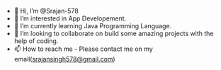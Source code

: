 - 👋 Hi, I’m @Srajan-578
- 👀 I’m interested in App Developement.
- 🌱 I’m currently learning Java Programming Language.
- 💞️ I’m looking to collaborate on build some amazing projects with the help of coding.
- 📫 How to reach me - Please contact me on my email(srajansingh578@gmail.com)

<!---
Srajan-578/Srajan-578 is a ✨ special ✨ repository because its `README.md` (this file) appears on your GitHub profile.
You can click the Preview link to take a look at your changes.
--->
